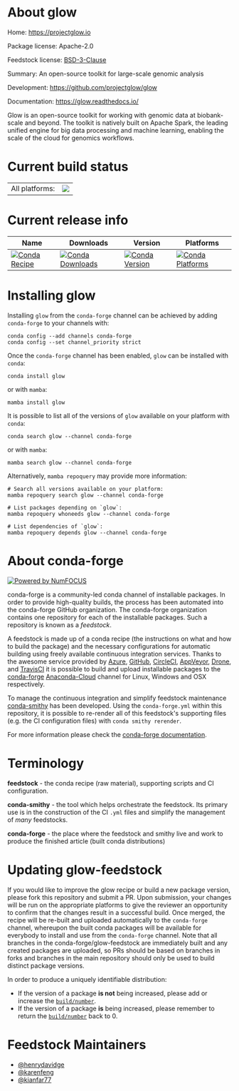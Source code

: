 About glow
==========

Home: https://projectglow.io

Package license: Apache-2.0

Feedstock license: [BSD-3-Clause](https://github.com/conda-forge/glow-feedstock/blob/main/LICENSE.txt)

Summary: An open-source toolkit for large-scale genomic analysis

Development: https://github.com/projectglow/glow

Documentation: https://glow.readthedocs.io/

Glow is an open-source toolkit for working with genomic data at
biobank-scale and beyond. The toolkit is natively built on Apache Spark,
the leading unified engine for big data processing and machine learning,
enabling the scale of the cloud for genomics workflows.


Current build status
====================


<table><tr><td>All platforms:</td>
    <td>
      <a href="https://dev.azure.com/conda-forge/feedstock-builds/_build/latest?definitionId=12030&branchName=main">
        <img src="https://dev.azure.com/conda-forge/feedstock-builds/_apis/build/status/glow-feedstock?branchName=main">
      </a>
    </td>
  </tr>
</table>

Current release info
====================

| Name | Downloads | Version | Platforms |
| --- | --- | --- | --- |
| [![Conda Recipe](https://img.shields.io/badge/recipe-glow-green.svg)](https://anaconda.org/conda-forge/glow) | [![Conda Downloads](https://img.shields.io/conda/dn/conda-forge/glow.svg)](https://anaconda.org/conda-forge/glow) | [![Conda Version](https://img.shields.io/conda/vn/conda-forge/glow.svg)](https://anaconda.org/conda-forge/glow) | [![Conda Platforms](https://img.shields.io/conda/pn/conda-forge/glow.svg)](https://anaconda.org/conda-forge/glow) |

Installing glow
===============

Installing `glow` from the `conda-forge` channel can be achieved by adding `conda-forge` to your channels with:

```
conda config --add channels conda-forge
conda config --set channel_priority strict
```

Once the `conda-forge` channel has been enabled, `glow` can be installed with `conda`:

```
conda install glow
```

or with `mamba`:

```
mamba install glow
```

It is possible to list all of the versions of `glow` available on your platform with `conda`:

```
conda search glow --channel conda-forge
```

or with `mamba`:

```
mamba search glow --channel conda-forge
```

Alternatively, `mamba repoquery` may provide more information:

```
# Search all versions available on your platform:
mamba repoquery search glow --channel conda-forge

# List packages depending on `glow`:
mamba repoquery whoneeds glow --channel conda-forge

# List dependencies of `glow`:
mamba repoquery depends glow --channel conda-forge
```


About conda-forge
=================

[![Powered by
NumFOCUS](https://img.shields.io/badge/powered%20by-NumFOCUS-orange.svg?style=flat&colorA=E1523D&colorB=007D8A)](https://numfocus.org)

conda-forge is a community-led conda channel of installable packages.
In order to provide high-quality builds, the process has been automated into the
conda-forge GitHub organization. The conda-forge organization contains one repository
for each of the installable packages. Such a repository is known as a *feedstock*.

A feedstock is made up of a conda recipe (the instructions on what and how to build
the package) and the necessary configurations for automatic building using freely
available continuous integration services. Thanks to the awesome service provided by
[Azure](https://azure.microsoft.com/en-us/services/devops/), [GitHub](https://github.com/),
[CircleCI](https://circleci.com/), [AppVeyor](https://www.appveyor.com/),
[Drone](https://cloud.drone.io/welcome), and [TravisCI](https://travis-ci.com/)
it is possible to build and upload installable packages to the
[conda-forge](https://anaconda.org/conda-forge) [Anaconda-Cloud](https://anaconda.org/)
channel for Linux, Windows and OSX respectively.

To manage the continuous integration and simplify feedstock maintenance
[conda-smithy](https://github.com/conda-forge/conda-smithy) has been developed.
Using the ``conda-forge.yml`` within this repository, it is possible to re-render all of
this feedstock's supporting files (e.g. the CI configuration files) with ``conda smithy rerender``.

For more information please check the [conda-forge documentation](https://conda-forge.org/docs/).

Terminology
===========

**feedstock** - the conda recipe (raw material), supporting scripts and CI configuration.

**conda-smithy** - the tool which helps orchestrate the feedstock.
                   Its primary use is in the construction of the CI ``.yml`` files
                   and simplify the management of *many* feedstocks.

**conda-forge** - the place where the feedstock and smithy live and work to
                  produce the finished article (built conda distributions)


Updating glow-feedstock
=======================

If you would like to improve the glow recipe or build a new
package version, please fork this repository and submit a PR. Upon submission,
your changes will be run on the appropriate platforms to give the reviewer an
opportunity to confirm that the changes result in a successful build. Once
merged, the recipe will be re-built and uploaded automatically to the
`conda-forge` channel, whereupon the built conda packages will be available for
everybody to install and use from the `conda-forge` channel.
Note that all branches in the conda-forge/glow-feedstock are
immediately built and any created packages are uploaded, so PRs should be based
on branches in forks and branches in the main repository should only be used to
build distinct package versions.

In order to produce a uniquely identifiable distribution:
 * If the version of a package **is not** being increased, please add or increase
   the [``build/number``](https://docs.conda.io/projects/conda-build/en/latest/resources/define-metadata.html#build-number-and-string).
 * If the version of a package **is** being increased, please remember to return
   the [``build/number``](https://docs.conda.io/projects/conda-build/en/latest/resources/define-metadata.html#build-number-and-string)
   back to 0.

Feedstock Maintainers
=====================

* [@henrydavidge](https://github.com/henrydavidge/)
* [@karenfeng](https://github.com/karenfeng/)
* [@kianfar77](https://github.com/kianfar77/)

